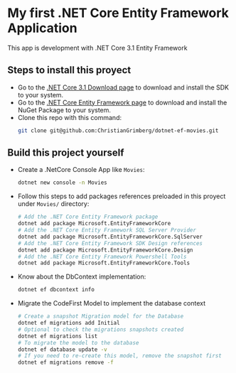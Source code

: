 # My first .NET Core Entity Framework Application
This app is development with .NET Core 3.1 Entity Framework
## Steps to install this proyect
* Go to the [.NET Core 3.1 Download page](http://aka.ms/dotnet-download) to download and install the SDK to your system.
* Go to the [.NET Core Entity Framework page](https://www.nuget.org/packages/dotnet-ef) to download and install the NuGet Package to your system.
* Clone this repo with this command:
    ```bash
    git clone git@github.com:ChristianGrimberg/dotnet-ef-movies.git
    ```
## Build this project yourself
* Create a .NetCore Console App like `Movies`:
    ```bash
    dotnet new console -n Movies
    ```
* Follow this steps to add packages references preloaded in this proyect under `Movies/` directory:
    ```bash
    # Add the .NET Core Entity Framework package
    dotnet add package Microsoft.EntityFrameworkCore
    # Add the .NET Core Entity Framework SQL Server Provider
    dotnet add package Microsoft.EntityFrameworkCore.SqlServer
    # Add the .NET Core Entity Framework SDK Design references
    dotnet add package Microsoft.EntityFrameworkCore.Design
    # Add the .NET Core Entity Framework Powershell Tools
    dotnet add package Microsoft.EntityFrameworkCore.Tools
    ```
* Know about the DbContext implementation:
    ```bash
    dotnet ef dbcontext info
    ```
* Migrate the CodeFirst Model to implement the database context
    ```bash
    # Create a snapshot Migration model for the Database
    dotnet ef migrations add Initial
    # Optional to check the migrations snapshots created
    dotnet ef migrations list
    # To migrate the model to the database
    dotnet ef database update -v
    # If you need to re-create this model, remove the snapshot first
    dotnet ef migrations remove -f
    ```
